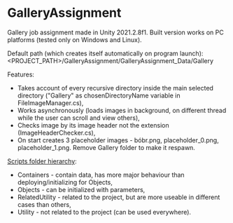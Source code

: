 # GalleryAssignment
Gallery job assignment made in Unity 2021.2.8f1. Built version works on PC platforms (tested only on Windows and Linux).

Default path (which creates itself automatically on program launch): <PROJECT_PATH>/GalleryAssignment/GalleryAssignment_Data/Gallery

Features:
- Takes account of every recursive directory inside the main selected directory ("Gallery" as chosenDirectoryName variable in FileImageManager.cs),
- Works asynchronously (loads images in background, on different thread while the user can scroll and view others),
- Checks image by its image header not the extension (ImageHeaderChecker.cs),
- On start creates 3 placeholder images - bóbr.png, placeholder_0.png, placeholder_1.png. Remove Gallery folder to make it respawn.

[Scripts folder hierarchy](https://github.com/TheMatiaz0/GalleryAssignment/tree/main/Assets/Scripts): 
- Containers - contain data, has more major behaviour than deploying/initializing for Objects,
- Objects - can be initialized with parameters,
- RelatedUtility - related to the project, but are more useable in different cases than others,
- Utility - not related to the project (can be used everywhere).
